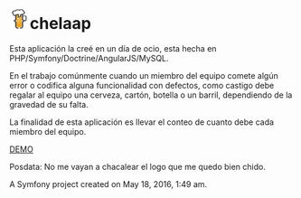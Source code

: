<img src="https://raw.githubusercontent.com/reynol/chelapp/master/web/img/chelapp.png" height="36">chelaap
======
Esta aplicación la creé en un día de ocio, esta hecha en PHP/Symfony/Doctrine/AngularJS/MySQL.

En el trabajo comúnmente cuando un miembro del equipo comete algún error o codifica alguna funcionalidad con defectos, como castigo debe regalar al equipo una cerveza, cartón, botella o un barril, dependiendo de la gravedad de su falta.

La finalidad de esta aplicación es llevar el conteo de cuanto debe cada miembro del equipo.

 
 [DEMO](http://chelapp.reynol.io)
 
 Posdata: No me vayan a chacalear el logo que me quedo bien chido.
 
A Symfony project created on May 18, 2016, 1:49 am.
